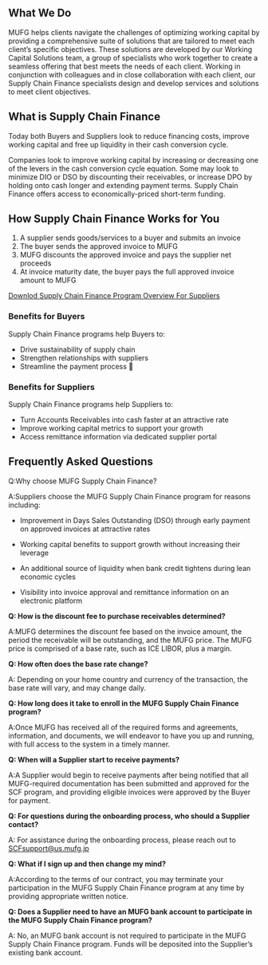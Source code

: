## What We Do

MUFG helps clients navigate the challenges of optimizing working capital by providing a comprehensive suite of solutions that are tailored to meet each client’s specific objectives. These solutions are developed by our Working Capital Solutions team, a group of specialists who work together to create a seamless offering that best meets the needs of each client. Working in conjunction with colleagues and in close collaboration with each client, our Supply Chain Finance specialists design and develop services and solutions to meet client objectives.
 
## What is Supply Chain Finance
Today both Buyers and Suppliers look to reduce financing costs, improve working capital and free up liquidity in their cash conversion cycle.

Companies look to improve working capital by increasing or decreasing one of the levers in the cash conversion cycle equation. Some may look to minimize DIO or DSO by discounting their receivables, or increase DPO by holding onto cash longer and extending payment terms.
Supply Chain Finance offers access to economically-priced short-term funding.
 
## How Supply Chain Finance Works for You

1. A supplier sends goods/services to a buyer and submits an invoice
1. The buyer sends the approved invoice to MUFG
1. MUFG discounts the approved invoice and pays the supplier net proceeds
1. At invoice maturity date, the buyer pays the full approved invoice amount to MUFG

[Downlod Supply Chain Finance Program Overview For Suppliers](/download)

 
### Benefits for Buyers
Supply Chain Finance programs help Buyers to:

* Drive sustainability of supply chain
* Strengthen relationships with suppliers
* Streamline the payment process

 
### Benefits for Suppliers
Supply Chain Finance programs help Suppliers to:

* Turn Accounts Receivables into cash faster at an attractive rate
* Improve working capital metrics to support your growth
* Access remittance information via dedicated supplier portal

## Frequently Asked Questions

Q:​Why choose MUFG Supply Chain Finance?

A:​Suppliers choose the MUFG Supply Chain Finance program for reasons including:

* Improvement in Days Sales Outstanding (DSO) through early payment on approved invoices at attractive rates

* Working capital benefits to support growth without increasing their leverage

* An additional source of liquidity when bank credit tightens during lean economic cycles
 
* Visibility into invoice approval and remittance information on an electronic platform

**Q: ​How is the discount fee to purchase receivables determined?**

A:​MUFG determines the discount fee based on the invoice amount, the period the receivable will be outstanding, and the MUFG price. The MUFG price is comprised of a base rate, such as ICE LIBOR, plus a margin.

**Q: ​How often does the base rate change?**

A: ​Depending on your home country and currency of the transaction, the base rate will vary, and may change daily.

**Q: ​How long does it take to enroll in the MUFG Supply Chain Finance program?**

A:​Once MUFG has received all of the required forms and agreements, information, and documents, we will endeavor to have you up and running, with full access to the system in a timely manner.

**Q: ​When will a Supplier start to receive payments?**

A:​A Supplier would begin to receive payments after being notified that all MUFG-required documentation has been submitted and approved for the SCF program, and providing eligible invoices were approved by the Buyer for payment.

**Q: ​For questions during the onboarding process, who should a Supplier contact?**

A: ​For assistance during the onboarding process, please reach out to SCFsupport@us.mufg.jp

**Q: ​What if I sign up and then change my mind?**

A:​According to the terms of our contract, you may terminate your participation in the MUFG Supply Chain Finance program at any time by providing appropriate written notice. 
 
**Q: ​Does a Supplier need to have an MUFG bank account to participate in the MUFG Supply Chain Finance program?**

A: ​No, an MUFG bank account is not required to participate in the MUFG Supply Chain Finance program. Funds will be deposited into the Supplier’s existing bank account.
